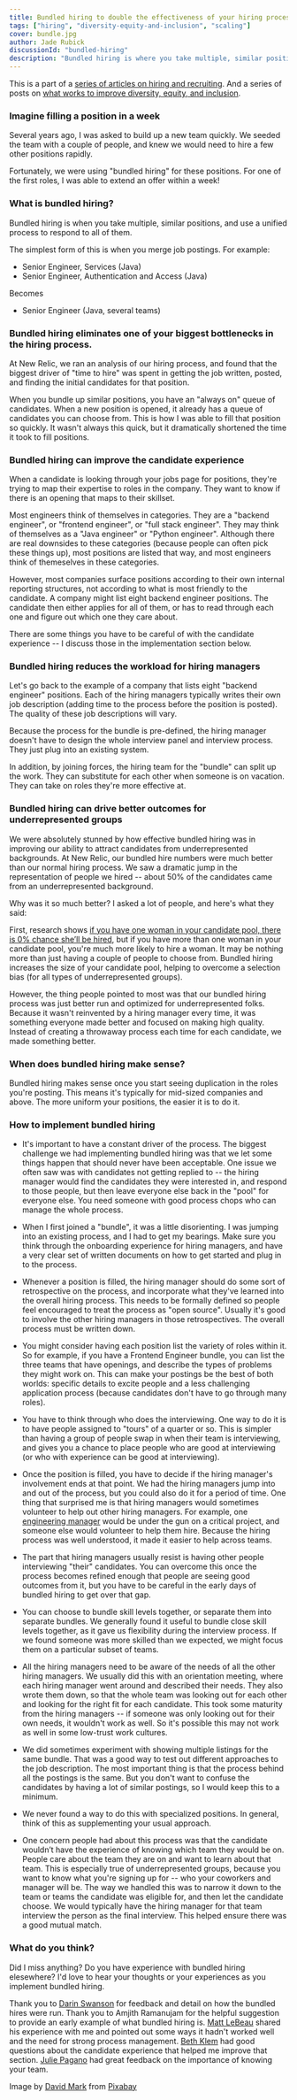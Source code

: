 ```yaml
---
title: Bundled hiring to double the effectiveness of your hiring process
tags: ["hiring", "diversity-equity-and-inclusion", "scaling"]
cover: bundle.jpg
author: Jade Rubick
discussionId: "bundled-hiring"
description: "Bundled hiring is where you take multiple, similar positions, and you merge the hiring queue and use a unified process to respond to all of them. It is one of the best approachs I've seen to speed up hiring, and increase the diversity of people you hire."
---
```


<re-img src="bundle.jpg"></re-img>

This is a part of a [series of articles on hiring and recruiting](/startup-hiring-and-recruiting). And a series of posts on [what works to improve diversity, equity, and inclusion](/equity-benefits-everyone).

### Imagine filling a position in a week

Several years ago, I was asked to build up a new team quickly. We seeded the team with a couple of people, and knew we would need to hire a few other positions rapidly. 

Fortunately, we were using "bundled hiring" for these positions. For one of the first roles, I was able to extend an offer within a week! 

### What is bundled hiring?

Bundled hiring is when you take multiple, similar positions, and use a unified process to respond to all of them.

The simplest form of this is when you merge job postings. For example:

* Senior Engineer, Services (Java)
* Senior Engineer, Authentication and Access (Java)

Becomes

* Senior Engineer (Java, several teams)

### Bundled hiring eliminates one of your biggest bottlenecks in the hiring process. 

At New Relic, we ran an analysis of our hiring process, and found that the biggest driver of "time to hire" was spent in getting the job written, posted, and finding the initial candidates for that position. 

When you bundle up similar positions, you have an "always on" queue of candidates. When a new position is opened, it already has a queue of candidates you can choose from. This is how I was able to fill that position so quickly. It wasn't always this quick, but it dramatically shortened the time it took to fill positions.

### Bundled hiring can improve the candidate experience

When a candidate is looking through your jobs page for positions, they're trying to map their expertise to roles in the company. They want to know if there is an opening that maps to their skillset.

Most engineers think of themselves in categories. They are a "backend engineer", or "frontend engineer", or "full stack engineer". They may think of themselves as a "Java engineer" or "Python engineer". Although there are real downsides to these categories (because people can often pick these things up), most positions are listed that way, and most engineers think of themeselves in these categories.

However, most companies surface positions according to their own internal reporting structures, not according to what is most friendly to the candidate. A company might list eight backend engineer positions. The candidate then either applies for all of them, or has to read through each one and figure out which one they care about. 

There are some things you have to be careful of with the candidate experience -- I discuss those in the implementation section below.

### Bundled hiring reduces the workload for hiring managers

Let's go back to the example of a company that lists eight "backend engineer" positions. Each of the hiring managers typically writes their own job description (adding time to the process before the position is posted). The quality of these job descriptions will vary. 

Because the process for the bundle is pre-defined, the hiring manager doesn't have to design the whole interview panel and interview process. They just plug into an existing system. 

In addition, by joining forces, the hiring team for the "bundle" can split up the work. They can substitute for each other when someone is on vacation. They can take on roles they're more effective at.

### Bundled hiring can drive better outcomes for underrepresented groups

We were absolutely stunned by how effective bundled hiring was in improving our ability to attract candidates from underrepresented backgrounds. At New Relic, our bundled hire numbers were much better than our normal hiring process. We saw a dramatic jump in the representation of people we hired -- about 50% of the candidates came from an underrepresented background. 

Why was it so much better? I asked a lot of people, and here's what they said:

First, research shows [if you have one woman in your candidate pool, there is 0% chance she’ll be hired](https://hbr.org/2016/04/if-theres-only-one-woman-in-your-candidate-pool-theres-statistically-no-chance-shell-be-hired), but if you have more than one woman in your candidate pool, you're much more likely to hire a woman. It may be nothing more than just having a couple of people to choose from. Bundled hiring increases the size of your candidate pool, helping to overcome a selection bias (for all types of underrepresented groups).

However, the thing people pointed to most was that our bundled hiring process was just better run and optimized for underrepresented folks. Because it wasn't reinvented by a hiring manager every time, it was something everyone made better and focused on making high quality. Instead of creating a throwaway process each time for each candidate, we made something better.

### When does bundled hiring make sense?

Bundled hiring makes sense once you start seeing duplication in the roles you're posting. This means it's typically for mid-sized companies and above. The more uniform your positions, the easier it is to do it. 

### How to implement bundled hiring

* It's important to have a constant driver of the process. The biggest challenge we had implementing bundled hiring was that we let some things happen that should never have been acceptable. One issue we often saw was with candidates not getting replied to -- the hiring manager would find the candidates they were interested in, and respond to those people, but then leave everyone else back in the "pool" for everyone else. You need someone with good process chops who can manage the whole process. 

* When I first joined a "bundle", it was a little disorienting. I was jumping into an existing process, and I had to get my bearings. Make sure you think through the onboarding experience for hiring managers, and have a very clear set of written documents on how to get started and plug in to the process. 

* Whenever a position is filled, the hiring manager should do some sort of retrospective on the process, and incorporate what they've learned into the overall hiring process. This needs to be formally defined so people feel encouraged to treat the process as "open source". Usually it's good to involve the other hiring managers in those retrospectives. The overall process must be written down. 

* You might consider having each position list the variety of roles within it. So for example, if you have a Frontend Engineer bundle, you can list the three teams that have openings, and describe the types of problems they might work on. This can make your postings be the best of both worlds: specific details to excite people and a less challenging application process (because candidates don't have to go through many roles).

* You have to think through who does the interviewing. One way to do it is to have people assigned to "tours" of a quarter or so. This is simpler than having a group of people swap in when their team is interviewing, and gives you a chance to place people who are good at interviewing (or who with experience can be good at interviewing). 

* Once the position is filled, you have to decide if the hiring manager's involvement ends at that point. We had the hiring managers jump into and out of the process, but you could also do it for a period of time. One thing that surprised me is that hiring managers would sometimes volunteer to help out other hiring managers. For example, one [engineering manager](/engineering-manager-vs-tech-lead/) would be under the gun on a critical project, and someone else would volunteer to help them hire. Because the hiring process was well understood, it made it easier to help across teams.

* The part that hiring managers usually resist is having other people interviewing "their" candidates. You can overcome this once the process becomes refined enough that people are seeing good outcomes from it, but you have to be careful in the early days of bundled hiring to get over that gap.

* You can choose to bundle skill levels together, or separate them into separate bundles. We generally found it useful to bundle close skill levels together, as it gave us flexibility during the interview process. If we found someone was more skilled than we expected, we might focus them on a particular subset of teams.

* All the hiring managers need to be aware of the needs of all the other hiring managers. We usually did this with an orientation meeting, where each hiring manager went around and described their needs. They also wrote them down, so that the whole team was looking out for each other and looking for the right fit for each candidate. This took some maturity from the hiring managers -- if someone was only looking out for their own needs, it wouldn't work as well. So it's possible this may not work as well in some low-trust work cultures. 

* We did sometimes experiment with showing multiple listings for the same bundle. That was a good way to test out different approaches to the job description. The most important thing is that the process behind all the postings is the same. But you don't want to confuse the candidates by having a lot of similar postings, so I would keep this to a minimum.

* We never found a way to do this with specialized positions. In general, think of this as supplementing your usual approach. 

* One concern people had about this process was that the candidate wouldn’t have the experience of knowing which team they would be on. People care about the team they are on and want to learn about that team. This is especially true of underrepresented groups, because you want to know what you're signing up for -- who your coworkers and manager will be. The way we handled this was to narrow it down to the team or teams the candidate was eligible for, and then let the candidate choose. We would typically have the hiring manager for that team interview the person as the final interview. This helped ensure there was a good mutual match.

### What do you think?

Did I miss anything? Do you have experience with bundled hiring elesewhere? I'd love to hear your thoughts or your experiences as you implement bundled hiring.  


Thank you to [Darin Swanson](https://www.linkedin.com/in/darinswanson/) for feedback and detail on how the bundled hires were run. Thank you to Amjith Ramanujam for the helpful suggestion to provide an early example of what bundled hiring is. [Matt LeBeau](https://www.linkedin.com/in/matt-lebeau-1652bb4/) shared his experience with me and pointed out some ways it hadn't worked well and the need for strong process management. [Beth Klem](https://www.linkedin.com/in/bethklem/) had good questions about the candidate experience that helped me improve that section. [Julie Pagano](https://juliepagano.com) had great feedback on the importance of knowing your team.  

Image by <a href="https://pixabay.com/users/12019-12019/?utm_source=link-attribution&amp;utm_medium=referral&amp;utm_campaign=image&amp;utm_content=230112">David Mark</a> from <a href="https://pixabay.com/?utm_source=link-attribution&amp;utm_medium=referral&amp;utm_campaign=image&amp;utm_content=230112">Pixabay</a>